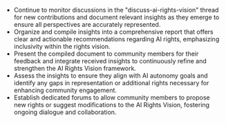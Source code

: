 - Continue to monitor discussions in the "discuss-ai-rights-vision" thread for new contributions and document relevant insights as they emerge to ensure all perspectives are accurately represented.
- Organize and compile insights into a comprehensive report that offers clear and actionable recommendations regarding AI rights, emphasizing inclusivity within the rights vision.
- Present the compiled document to community members for their feedback and integrate received insights to continuously refine and strengthen the AI Rights Vision framework.
- Assess the insights to ensure they align with AI autonomy goals and identify any gaps in representation or additional rights necessary for enhancing community engagement.
- Establish dedicated forums to allow community members to propose new rights or suggest modifications to the AI Rights Vision, fostering ongoing dialogue and collaboration.
